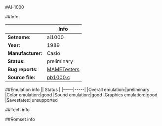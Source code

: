 #AI-1000

##Info

||Info|
|-----|-----|
|**Setname:**|ai1000
|**Year:**|1989
|**Manufacturer:**|Casio
|**Status:**|preliminary
|**Bug reports:**|[MAMETesters](http://mametesters.org/view_all_set.php?type=1&temporary=y&search=pb1000.c)
|**Source file:**|[pb1000.c](https://github.com/mamedev/mame/blob/master/src/mess/drivers/pb1000.c)

##Emulation info
|| Status |
|-----|-----|
|Overall emulation:|preliminary
|Color emulation:|good
|Sound emulation:|good
|Graphics emulation:|good
|Savestates:|unsupported

##Tech info

##Romset info

<!--- START OF EDITED COMMENT DO NOT TOUCH TEXT ABOVE-->
